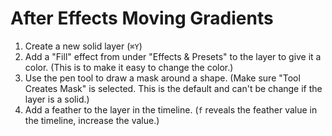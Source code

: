 # After Effects Moving Gradients

1. Create a new solid layer (`⌘Y`)
2. Add a "Fill" effect from under "Effects & Presets" to the layer to give it a color. (This is to make it easy to change the color.)
3. Use the pen tool to draw a mask around a shape. (Make sure "Tool Creates Mask" is selected. This is the default and can't be change if the layer is a solid.)
4. Add a feather to the layer in the timeline. (`f` reveals the feather value in the timeline, increase the value.)